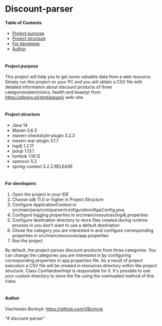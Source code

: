 # Discount-parser
#### Table of Contents
* [Project purpose](#purpose)
* [Project structure](#structure)
* [For developer](#developer-start)
* [Author](#Author)
#
#### <a name="purpose">Project purpose</a>
This project will help you to get some valuable data from a web resource. Simply run this project on your PC
and you will obtain a CSV file with detailed information about discount products of three categories(electronics, health and beauty)
 from https://allegro.pl/strefaokazji/ web-site.
#
#### <a name="purpose">Project structure</a>
* Java 14
* Maven 3.6.3
* maven-checkstyle-plugin 3.2.3
* maven-war-plugin 3.1.1
* log4j 1.2.17
* jsoup 1.13.1
* lombok 1.18.12
* opencsv 5.2
* spring-context 5.2.2.RELEASE
#

#### <a name="purpose">For developers</a>
1. Open the project in your IDE
2. Choose sdk 11.0  or higher in Project Structure
3. Configure ApplicationContext in src/main/java/com/parser/configuration/AppConfig.java
4. Configure logging properties in src/main/resources/log4j.properties 
5. Configure destination directory to store files created during runtime process in you don't want to use a default destination
6. Chose the category you are interested in and configure corresponding properties in src/main/resources/app.properties
7. Run the project

By default, the project parses discount products from three categories. You can change the categories 
you are interested in by configuring corresponding properties in app.properties file. As a result of project execution
a CSV file will be created in resources directory within the project structure. Class CsvHandserImpl is responsible for it.
It's possible to use your custom directory to store the file using the overloaded method of this class.
#

#### Author
Viacheslav Bortnyk: https://github.com/VBortnyk
 
"# discount-parser" 
